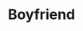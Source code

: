 ---
ee_id: '4406'
site: '1'
type: '2'
long_id: 2018-018 Boyfriend
url: 2018-018-boyfriend
title: Boyfriend
year: '2018'
medium: Inkjet on canvas (x3)
commission:
dims: 108 x 36 in
pitch:
ps:
live_url:
related:
youtube:
imgs: boyfriend-2018-018-database-dt--A4li.jpg
subheading:
display_year: '2018'
download:
add_credit:
add_credits:
related_code:
layout: things-i-made
---